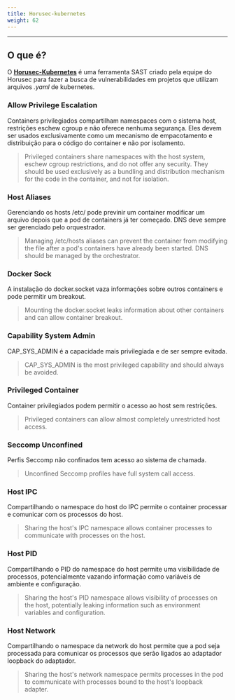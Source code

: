 ```yaml
---
title: Horusec-kubernetes
weight: 62
---
```


---

## O que é?

O  [**Horusec-Kubernetes**](https://github.com/ZupIT/horusec/tree/master/horusec-kubernetes) é  uma ferramenta SAST criado pela equipe do Horusec para fazer a busca de vulnerabilidades em projetos que utilizam arquivos _.yaml_ de kubernetes.



### Allow Privilege Escalation

Containers privilegiados compartilham namespaces com o sistema host, restrições eschew cgroup e não oferece nenhuma segurança. Eles devem ser usados exclusivamente como um mecanismo de empacotamento e distribuição para o código do container e não por isolamento. 

> Privileged containers share namespaces with the host system, eschew cgroup restrictions, and do not offer any security. They should be used exclusively as a bundling and distribution mechanism for the code in the container, and not for isolation.

### Host Aliases

Gerenciando os hosts /etc/ pode previnir um container modificar um arquivo depois que a pod de containers já ter começado. DNS deve sempre ser gerenciado pelo orquestrador. 

> Managing /etc/hosts aliases can prevent the container from modifying the file after a pod's containers have already been started. DNS should be managed by the orchestrator.

### Docker Sock

A instalação do docker.socket vaza informações sobre outros containers e pode permitir um breakout.

> Mounting the docker.socket leaks information about other containers and can allow container breakout.

### Capability System Admin

CAP\_SYS\_ADMIN é a capacidade mais privilegiada e de ser sempre evitada. 

> CAP\_SYS\_ADMIN is the most privileged capability and should always be avoided.

### Privileged Container

Container privilegiados podem permitir o acesso ao host sem restrições.  

> Privileged containers can allow almost completely unrestricted host access.

### Seccomp Unconfined

Perfis Seccomp não confinados tem acesso ao sistema de chamada. 

> Unconfined Seccomp profiles have full system call access.

### Host IPC

Compartilhando o namespace do host do IPC permite o container processar e comunicar com os processos do host. 

> Sharing the host's IPC namespace allows container processes to communicate with processes on the host.

### Host PID

Compartilhando o PID do namespace do host permite uma visibilidade de processos, potencialmente vazando informação como variáveis de ambiente e configuração.

> Sharing the host's PID namespace allows visibility of processes on the host, potentially leaking information such as environment variables and configuration.

### Host Network

Compartilhando o namespace da network do host permite que a pod seja processada para comunicar os processos que serão ligados ao adaptador loopback do adaptador. 

> Sharing the host's network namespace permits processes in the pod to communicate with processes bound to the host's loopback adapter.
